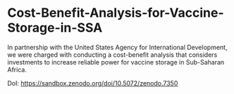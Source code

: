 # Cost-Benefit-Analysis-for-Vaccine-Storage-in-SSA
In partnership with the United States Agency for International Development, we were charged with conducting a cost-benefit analysis that considers investments to increase reliable power for vaccine storage in Sub-Saharan Africa.

DoI: https://sandbox.zenodo.org/doi/10.5072/zenodo.7350
